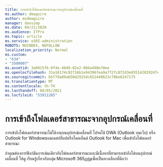 ```yaml
---
title: การเข้าถึงโฟลเดอร์สาธารณะจากอุปกรณ์เคลื่อนที่
ms.author: dmaguire
author: msdmaguire
manager: dansimp
ms.date: 04/21/2020
ms.audience: ITPro
ms.topic: article
ms.service: o365-administration
ROBOTS: NOINDEX, NOFOLLOW
localization_priority: Normal
ms.custom:
- "634"
- "3500007"
ms.assetid: 3a0915f6-9f4e-4049-82e2-804a498e70ee
ms.openlocfilehash: 31a18174c92716b1e94396fea9a772fc8f2d3e655142029247e6e99dae18b03a
ms.sourcegitcommit: b5f7da89a650d2915dc652449623c78be6247175
ms.translationtype: MT
ms.contentlocale: th-TH
ms.lasthandoff: 08/05/2021
ms.locfileid: "53911285"
---
```

# <a name="public-folder-access-from-mobile-devices"></a>การเข้าถึงโฟลเดอร์สาธารณะจากอุปกรณ์เคลื่อนที่

การเข้าถึงโฟลเดอร์สาธารณะไม่ใช้งานบนอุปกรณ์เคลื่อนที่ โปรดใช้ OWA (Outlook บนเว็บ) หรือ Outlook for Windowsบนเดสก์ท็อปหรือไคลเอ็นต์ Outlook for Mac เพื่อเข้าถึงโฟลเดอร์สาธารณะ

ถ้าคุณต้องการฟังก์ชันการเช่นเดียวกับโฟลเดอร์สาธารณะและมีเนื้อหาที่สามารถเข้าถึงได้บนอุปกรณ์เคลื่อนที่ ให้ดู เรียนรู้เกี่ยวกับกลุ่ม Microsoft 365[กลุ่ม](https://support.office.com/article/learn-about-office-365-groups-b565caa1-5c40-40ef-9915-60fdb2d97fa2)เพื่อเป็นทางเลือกที่ดีกว่า
  